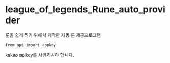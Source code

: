 # league_of_legends_Rune_auto_provider

룬을 쉽게 찍기 위해서 제작한 자동 룬 제공프로그램
```
from api import appkey 
```
kakao apikey를 사용하셔야 합니다.
